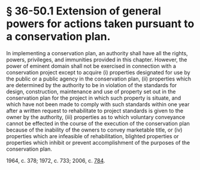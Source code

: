 # § 36-50.1 Extension of general powers for actions taken pursuant to a conservation plan.

<p>In implementing a conservation plan, an authority shall have all the rights, powers, privileges, and immunities provided in this chapter. However, the power of eminent domain shall not be exercised in connection with a conservation project except to acquire (i) properties designated for use by the public or a public agency in the conservation plan, (ii) properties which are determined by the authority to be in violation of the standards for design, construction, maintenance and use of property set out in the conservation plan for the project in which such property is situate, and which have not been made to comply with such standards within one year after a written request to rehabilitate to project standards is given to the owner by the authority, (iii) properties as to which voluntary conveyance cannot be effected in the course of the execution of the conservation plan because of the inability of the owners to convey marketable title, or (iv) properties which are infeasible of rehabilitation, blighted properties or properties which inhibit or prevent accomplishment of the purposes of the conservation plan.</p><p>1964, c. 378; 1972, c. 733; 2006, c. <a href='http://lis.virginia.gov/cgi-bin/legp604.exe?061+ful+CHAP0784'>784</a>.</p>